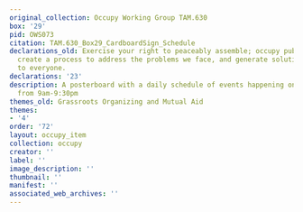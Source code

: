 ```yaml
---
original_collection: Occupy Working Group TAM.630
box: '29'
pid: OWS073
citation: TAM.630_Box29_CardboardSign_Schedule
declarations_old: Exercise your right to peaceably assemble; occupy public space;
  create a process to address the problems we face, and generate solutions accessible
  to everyone.
declarations: '23'
description: A posterboard with a daily schedule of events happening on a Thursday
  from 9am-9:30pm
themes_old: Grassroots Organizing and Mutual Aid
themes:
- '4'
order: '72'
layout: occupy_item
collection: occupy
creator: ''
label: ''
image_description: ''
thumbnail: ''
manifest: ''
associated_web_archives: ''
---
```

